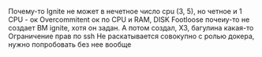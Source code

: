 Почему-то Ignite не может в нечетное число cpu (3, 5), но четное и 1 CPU - ок
Overcommitent ок по CPU и RAM, DISK
Footloose почеиу-то не создает ВМ ignite, хотя он задан. А потом создал, ХЗ, багулина какая-то
Ограничение прав по ssh
Не раскатывается совокупно с ролью докера, нужно попробовать без нее вообще
